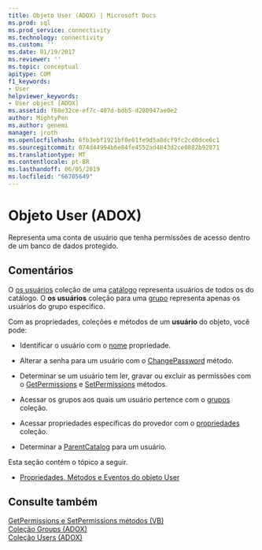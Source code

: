 ```yaml
---
title: Objeto User (ADOX) | Microsoft Docs
ms.prod: sql
ms.prod_service: connectivity
ms.technology: connectivity
ms.custom: ''
ms.date: 01/19/2017
ms.reviewer: ''
ms.topic: conceptual
apitype: COM
f1_keywords:
- User
helpviewer_keywords:
- User object [ADOX]
ms.assetid: f68e32ce-ef7c-407d-bdb5-d280947ae0e2
author: MightyPen
ms.author: genemi
manager: jroth
ms.openlocfilehash: 6fb3ebf1921bf0e61fe9d5a8dcf9fc2cd0dce6c1
ms.sourcegitcommit: 074d44994b6e84fe4552ad4843d2ce0882b92871
ms.translationtype: MT
ms.contentlocale: pt-BR
ms.lasthandoff: 06/05/2019
ms.locfileid: "66705649"
---
```

# <a name="user-object-adox"></a>Objeto User (ADOX)
Representa uma conta de usuário que tenha permissões de acesso dentro de um banco de dados protegido.  
  
## <a name="remarks"></a>Comentários  
 O [os usuários](../../../ado/reference/adox-api/users-collection-adox.md) coleção de uma [catálogo](../../../ado/reference/adox-api/catalog-object-adox.md) representa usuários de todos os do catálogo. O **os usuários** coleção para uma [grupo](../../../ado/reference/adox-api/group-object-adox.md) representa apenas os usuários do grupo específico.  
  
 Com as propriedades, coleções e métodos de um **usuário** do objeto, você pode:  
  
-   Identificar o usuário com o [nome](../../../ado/reference/adox-api/name-property-adox.md) propriedade.  
  
-   Alterar a senha para um usuário com o [ChangePassword](../../../ado/reference/adox-api/changepassword-method-adox.md) método.  
  
-   Determinar se um usuário tem ler, gravar ou excluir as permissões com o [GetPermissions](../../../ado/reference/adox-api/getpermissions-method-adox.md) e [SetPermissions](../../../ado/reference/adox-api/setpermissions-method-adox.md) métodos.  
  
-   Acessar os grupos aos quais um usuário pertence com o [grupos](../../../ado/reference/adox-api/groups-collection-adox.md) coleção.  
  
-   Acessar propriedades específicas do provedor com o [propriedades](../../../ado/reference/ado-api/properties-collection-ado.md) coleção.  
  
-   Determinar a [ParentCatalog](../../../ado/reference/adox-api/parentcatalog-property-adox.md) para um usuário.  
  
 Esta seção contém o tópico a seguir.  
  
-   [Propriedades, Métodos e Eventos do objeto User](../../../ado/reference/adox-api/user-object-properties-methods-and-events.md)  
  
## <a name="see-also"></a>Consulte também  
 [GetPermissions e SetPermissions métodos (VB)](../../../ado/reference/adox-api/getpermissions-and-setpermissions-methods-example-vb.md)   
 [Coleção Groups (ADOX)](../../../ado/reference/adox-api/groups-collection-adox.md)   
 [Coleção Users (ADOX)](../../../ado/reference/adox-api/users-collection-adox.md)
